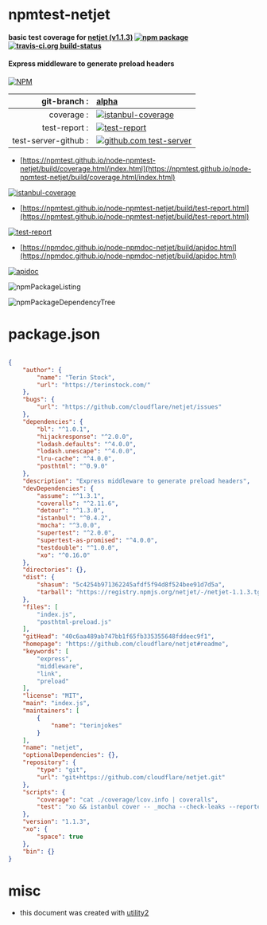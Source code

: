 # npmtest-netjet

#### basic test coverage for  [netjet (v1.1.3)](https://github.com/cloudflare/netjet#readme)  [![npm package](https://img.shields.io/npm/v/npmtest-netjet.svg?style=flat-square)](https://www.npmjs.org/package/npmtest-netjet) [![travis-ci.org build-status](https://api.travis-ci.org/npmtest/node-npmtest-netjet.svg)](https://travis-ci.org/npmtest/node-npmtest-netjet)

#### Express middleware to generate preload headers

[![NPM](https://nodei.co/npm/netjet.png?downloads=true&downloadRank=true&stars=true)](https://www.npmjs.com/package/netjet)

| git-branch : | [alpha](https://github.com/npmtest/node-npmtest-netjet/tree/alpha)|
|--:|:--|
| coverage : | [![istanbul-coverage](https://npmtest.github.io/node-npmtest-netjet/build/coverage.badge.svg)](https://npmtest.github.io/node-npmtest-netjet/build/coverage.html/index.html)|
| test-report : | [![test-report](https://npmtest.github.io/node-npmtest-netjet/build/test-report.badge.svg)](https://npmtest.github.io/node-npmtest-netjet/build/test-report.html)|
| test-server-github : | [![github.com test-server](https://npmtest.github.io/node-npmtest-netjet/GitHub-Mark-32px.png)](https://npmtest.github.io/node-npmtest-netjet/build/app/index.html) | | build-artifacts : | [![build-artifacts](https://npmtest.github.io/node-npmtest-netjet/glyphicons_144_folder_open.png)](https://github.com/npmtest/node-npmtest-netjet/tree/gh-pages/build)|

- [https://npmtest.github.io/node-npmtest-netjet/build/coverage.html/index.html](https://npmtest.github.io/node-npmtest-netjet/build/coverage.html/index.html)

[![istanbul-coverage](https://npmtest.github.io/node-npmtest-netjet/build/screenCapture.buildCi.browser.%252Ftmp%252Fbuild%252Fcoverage.lib.html.png)](https://npmtest.github.io/node-npmtest-netjet/build/coverage.html/index.html)

- [https://npmtest.github.io/node-npmtest-netjet/build/test-report.html](https://npmtest.github.io/node-npmtest-netjet/build/test-report.html)

[![test-report](https://npmtest.github.io/node-npmtest-netjet/build/screenCapture.buildCi.browser.%252Ftmp%252Fbuild%252Ftest-report.html.png)](https://npmtest.github.io/node-npmtest-netjet/build/test-report.html)

- [https://npmdoc.github.io/node-npmdoc-netjet/build/apidoc.html](https://npmdoc.github.io/node-npmdoc-netjet/build/apidoc.html)

[![apidoc](https://npmdoc.github.io/node-npmdoc-netjet/build/screenCapture.buildCi.browser.%252Ftmp%252Fbuild%252Fapidoc.html.png)](https://npmdoc.github.io/node-npmdoc-netjet/build/apidoc.html)

![npmPackageListing](https://npmtest.github.io/node-npmtest-netjet/build/screenCapture.npmPackageListing.svg)

![npmPackageDependencyTree](https://npmtest.github.io/node-npmtest-netjet/build/screenCapture.npmPackageDependencyTree.svg)



# package.json

```json

{
    "author": {
        "name": "Terin Stock",
        "url": "https://terinstock.com/"
    },
    "bugs": {
        "url": "https://github.com/cloudflare/netjet/issues"
    },
    "dependencies": {
        "bl": "^1.0.1",
        "hijackresponse": "^2.0.0",
        "lodash.defaults": "^4.0.0",
        "lodash.unescape": "^4.0.0",
        "lru-cache": "^4.0.0",
        "posthtml": "^0.9.0"
    },
    "description": "Express middleware to generate preload headers",
    "devDependencies": {
        "assume": "^1.3.1",
        "coveralls": "^2.11.6",
        "detour": "^1.3.0",
        "istanbul": "^0.4.2",
        "mocha": "^3.0.0",
        "supertest": "^2.0.0",
        "supertest-as-promised": "^4.0.0",
        "testdouble": "^1.0.0",
        "xo": "^0.16.0"
    },
    "directories": {},
    "dist": {
        "shasum": "5c4254b971362245afdf5f94d8f524bee91d7d5a",
        "tarball": "https://registry.npmjs.org/netjet/-/netjet-1.1.3.tgz"
    },
    "files": [
        "index.js",
        "posthtml-preload.js"
    ],
    "gitHead": "40c6aa489ab747bb1f65fb335355648fddeec9f1",
    "homepage": "https://github.com/cloudflare/netjet#readme",
    "keywords": [
        "express",
        "middleware",
        "link",
        "preload"
    ],
    "license": "MIT",
    "main": "index.js",
    "maintainers": [
        {
            "name": "terinjokes"
        }
    ],
    "name": "netjet",
    "optionalDependencies": {},
    "repository": {
        "type": "git",
        "url": "git+https://github.com/cloudflare/netjet.git"
    },
    "scripts": {
        "coverage": "cat ./coverage/lcov.info | coveralls",
        "test": "xo && istanbul cover -- _mocha --check-leaks --reporter spec"
    },
    "version": "1.1.3",
    "xo": {
        "space": true
    },
    "bin": {}
}
```



# misc
- this document was created with [utility2](https://github.com/kaizhu256/node-utility2)
